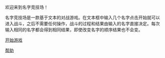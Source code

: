 欢迎来到名字竞技场！

名字竞技场是一款基于文本的对战游戏。在文本框中输入几个名字点击开始就可以进入战斗，之后不需要任何操作，战斗的过程和结果由输入的名字直接决定。每次输入相同的名字都会得到相同结果，即使改变名字的顺序结果也不会变。

[开始游戏](/namerena/)

[帮助](/namerena-help/)

